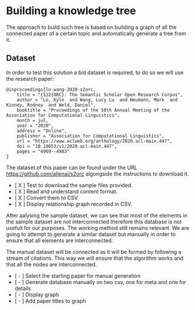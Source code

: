 # Building a knowledge tree

The approach to build such tree is based on building a graph of all the connected paper of a certain topic and
automatically generate a tree from it.

## Dataset

In order to test this solution a bid dataset is required, to do so we will use the research paper:
```
@inproceedings{lo-wang-2020-s2orc,
    title = "{S}2{ORC}: The Semantic Scholar Open Research Corpus",
    author = "Lo, Kyle  and Wang, Lucy Lu  and Neumann, Mark  and Kinney, Rodney  and Weld, Daniel",
    booktitle = "Proceedings of the 58th Annual Meeting of the Association for Computational Linguistics",
    month = jul,
    year = "2020",
    address = "Online",
    publisher = "Association for Computational Linguistics",
    url = "https://www.aclweb.org/anthology/2020.acl-main.447",
    doi = "10.18653/v1/2020.acl-main.447",
    pages = "4969--4983"
}
```

The dataset of this paper can be found under the URL https://github.com/allenai/s2orc algongside the instructions to
download it. 

- [ X ] Test to download the sample files provided.
- [ X ] Read and understand content format.
- [ X ] Convert them to CSV.
- [ X ] Display relationship graph recorded in CSV.

After aalysing the sample dataset, we can see that most of the elements in the sample dataset are not interconnected
therefore this database is not usefull for our purposes. The working method still remains relevant. We are going to
attempt to generate a similar dataset but manually in order to ensure that all elements are interconnected.

The manual dataset will be connected as it will be formed by following a stream of citations. This way we will ensure
that the algorithm works and that all the nodes are interconnected.

- [ - ] Select the starting paper for manual generation
- [ - ] Generate database manually on two csv, one for meta and one for details
- [ - ] Display graph
- [ - ] Add paper titles to graph

